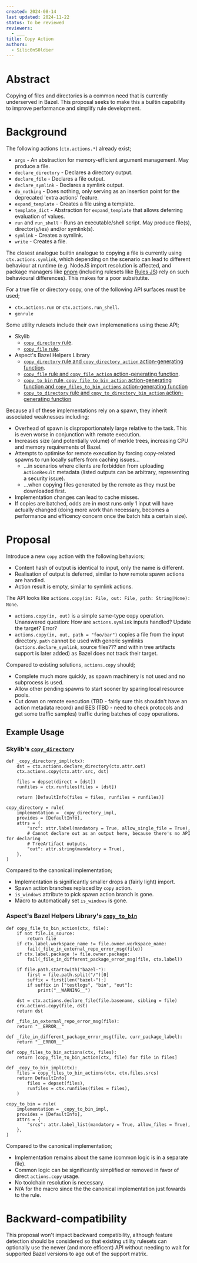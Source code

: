 ```yaml
---
created: 2024-08-14
last updated: 2024-11-22
status: To be reviewed
reviewers:
  - ___
title: Copy Action
authors:
  - Silic0nS0ldier
---
```



# Abstract

Copying of files and directories is a common need that is currently underserved in Bazel. This proposal seeks to make this a builtin capability to
improve performance and simplify rule development.

# Background

The following actions (`ctx.actions.*`) already exist;
- `args` - An abstraction for memory-efficient argument management. May produce a file.
- `declare_directory` - Declares a directory output.
- `declare_file` - Declares a file output.
- `declare_symlink` - Declares a symlink output.
- `do_nothing` - Does nothing, only serving as an insertion point for the deprecated 'extra actions' feature.
- `expand_template` - Creates a file using a template.
- `template_dict` - Abstraction for `expand_template` that allows deferring evaluation of values.
- `run` and `run_shell` - Runs an executable/shell script. May produce file(s), director(y/ies) and/or symlink(s).
- `symlink` - Creates a symlink.
- `write` - Creates a file.

The closest analogue builtin analogue to copying a file is currently using `ctx.actions.symlink`, which depending on the scenario can lead to different
behaviour at runtime (e.g. NodeJS import resolution is affected, and package managers like [pnpm](https://pnpm.io/) (including rulesets like
[Rules JS](https://github.com/aspect-build/rules_js)) rely on such behavioural differences). This makes for a poor subsitutite.

For a true file or directory copy, one of the following API surfaces must be used;
- `ctx.actions.run` or `ctx.actions.run_shell`.
- `genrule`

Some utility rulesets include their own implemenations using these API; 
- Skylib
  - [`copy_directory` rule](https://github.com/bazelbuild/bazel-skylib/blob/5c071b5006bb9799981d04d74a28bdee2f000d4a/docs/copy_directory_doc.md).
  - [`copy_file` rule](https://github.com/bazelbuild/bazel-skylib/blob/5c071b5006bb9799981d04d74a28bdee2f000d4a/docs/copy_file_doc.md).
- Aspect's Bazel Helpers Library
  - [`copy_directory` rule and `copy_directory_action` action-generating function](https://github.com/aspect-build/bazel-lib/blob/5d09fc1b8352ef276dd4dd873b3dc5b0f5482f19/docs/copy_directory.md).
  - [`copy_file` rule and `copy_file_action` action-generating function](https://github.com/aspect-build/bazel-lib/blob/5d09fc1b8352ef276dd4dd873b3dc5b0f5482f19/docs/copy_file.md).
  - [`copy_to_bin` rule, `copy_file_to_bin_action` action-generating function and `copy_files_to_bin_actions` action-generating function](https://github.com/aspect-build/bazel-lib/blob/5d09fc1b8352ef276dd4dd873b3dc5b0f5482f19/docs/copy_to_bin.md)
  - [`copy_to_directory` rule and `copy_to_directory_bin_action` action-generating function](https://github.com/aspect-build/bazel-lib/blob/5d09fc1b8352ef276dd4dd873b3dc5b0f5482f19/docs/copy_to_directory.md)

Because all of these implementations rely on a spawn, they inherit associated weaknesses including;
- Overhead of spawn is disproportionately large relative to the task. This is even worse in conjunction with remote execution.
- Increases size (and potentially volume) of merkle trees, increasing CPU and memory requirements of Bazel.
- Attempts to optimise for remote execution by forcing copy-related spawns to run locally suffers from caching issues...
  - ...in scenarios where clients are forbidden from uploading `ActionResult` metadata (listed outputs can be arbitrary, representing a security issue).
  - ...when copying files generated by the remote as they must be downloaded first.
- Implementation changes can lead to cache misses.
- If copies are batched, odds are in most runs only 1 input will have actually changed (doing more work than necessary, becomes a performance and efficency concern once the batch hits a certain size).

# Proposal

Introduce a new `copy` action with the following behaviors;
- Content hash of output is identical to input, only the name is different.
- Realisation of output is deferred, similar to how remote spawn actions are handled.
- Action result is empty, similar to symlink actions.

The API looks like `actions.copy(in: File, out: File, path: String|None): None`.
- `actions.copy(in, out)` is a simple same-type copy operation.
  Unanswered question: How are `actions.symlink` inputs handled? Update the target? Error?
- `actions.copy(in, out, path = "foo/bar")` copies a file from the input directory.
  `path` cannot be used with generic symlinks (`actions.declare_symlink`, source files??? and within tree artifacts support is later added) as Bazel does not track their target.

Compared to existing solutions, `actions.copy` should;
- Complete much more quickly, as spawn machinery is not used and no subprocess is used.
- Allow other pending spawns to start sooner by sparing local resource pools.
- Cut down on remote execution (TBD - fairly sure this shouldn't have an action metadata record) and BES (TBD - need to check protocols and get some traffic samples) traffic during batches of copy operations.

## Example Usage

### Skylib's [`copy_directory`](https://github.com/bazelbuild/bazel-skylib/blob/5c071b5006bb9799981d04d74a28bdee2f000d4a/rules/private/copy_directory_private.bzl)

```starlark
def _copy_directory_impl(ctx):
    dst = ctx.actions.declare_directory(ctx.attr.out)
    ctx.actions.copy(ctx.attr.src, dst)

    files = depset(direct = [dst])
    runfiles = ctx.runfiles(files = [dst])

    return [DefaultInfo(files = files, runfiles = runfiles)]

copy_directory = rule(
    implementation = _copy_directory_impl,
    provides = [DefaultInfo],
    attrs = {
        "src": attr.label(mandatory = True, allow_single_file = True),
        # Cannot declare out as an output here, because there's no API for declaring
        # TreeArtifact outputs.
        "out": attr.string(mandatory = True),
    },
)
```

Compared to the canonical implementation;
- Implementation is significantly smaller drops a (fairly light) import.
- Spawn action branches replaced by `copy` action.
- `is_windows` attribute to pick spawn action branch is gone.
- Macro to automatically set `is_windows` is gone.

### Aspect's Bazel Helpers Library's [`copy_to_bin`](https://github.com/bazel-contrib/bazel-lib/blob/5d09fc1b8352ef276dd4dd873b3dc5b0f5482f19/lib/private/copy_file.bzl)

```starlark
def copy_file_to_bin_action(ctx, file):
    if not file.is_source:
        return file
    if ctx.label.workspace_name != file.owner.workspace_name:
        fail(_file_in_external_repo_error_msg(file))
    if ctx.label.package != file.owner.package:
        fail(_file_in_different_package_error_msg(file, ctx.label))

    if file.path.startswith("bazel-"):
        first = file.path.split("/")[0]
        suffix = first[len("bazel-"):]
        if suffix in ["testlogs", "bin", "out"]:
            print("__WARNING__")

    dst = ctx.actions.declare_file(file.basename, sibling = file)
    crx.actions.copy(file, dst)
    return dst

def _file_in_external_repo_error_msg(file):
    return "__ERROR__"

def _file_in_different_package_error_msg(file, curr_package_label):
    return "__ERROR__"

def copy_files_to_bin_actions(ctx, files):
    return [copy_file_to_bin_action(ctx, file) for file in files]

def _copy_to_bin_impl(ctx):
    files = copy_files_to_bin_actions(ctx, ctx.files.srcs)
    return DefaultInfo(
        files = depset(files),
        runfiles = ctx.runfiles(files = files),
    )

copy_to_bin = rule(
    implementation = _copy_to_bin_impl,
    provides = [DefaultInfo],
    attrs = {
        "srcs": attr.label_list(mandatory = True, allow_files = True),
    },
)
```

Compared to the canonical implementation;
- Implementation remains about the same (common logic is in a separate file).
- Common logic can be significantly simplified or removed in favor of direct `actions.copy` usage.
- No toolchain resolution is necessary.
- N/A for the macro since the the canonical implementation just fowards to the rule.

# Backward-compatibility

This proposal won't impact backward compatibility, although feature detection should be considered so that existing utility rulesets can optionally use the newer (and more efficent) API without needing to wait for supported Bazel versions to age out of the support matrix.
